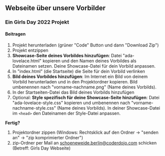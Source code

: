 ## Webseite über unsere Vorbilder
### Ein Girls Day 2022 Projekt

#### Beitragen
1. Projekt herunterladen (grüner "Code" Button und dann "Download Zip")
2. Projekt entzippen
3. **Showcase-Seite deines Vorbildes hinzufügen**: Datei "ada-lovelace.html" kopieren und den Namen deines Vorbildes als Dateinamen setzen. Deine Showcase-Datei für dein Vorbild anpassen.
4. In "index.html" (die Startseite) die Seite für dein Vorbild verlinken
5. **Bild deines Vorbildes hinzufügen**: Im Internet ein Bild von deinem Vorbild herunterladen und in den Projektordner kopieren. Bild umbenennen nach "vorname-nachname.png" (Name deines Vorbilds).
6. In der Startseiten-Datei das Bild deines Vorbilds hinzufügen
7. Optional: **Style spezifisch für deine Showcase-Seite hinzufügen**: Datei "ada-lovelace-style.css" kopieren und umbenennen nach "vorname-nachname-style.css" (Name deines Vorbilds). In deiner Showcase-Datei im `<head>` den Dateinamen der Style-Datei anpassen.

**Fertig?** 
1. Projektordner zippen (Windows: Rechtsklick auf den Ordner -> "senden an" -> "zip komprimierter Ordner")
2. zip-Ordner per Mail an schoeneweide.berlin@coderdojo.com schicken (Betreff: Girls Day Webseite)